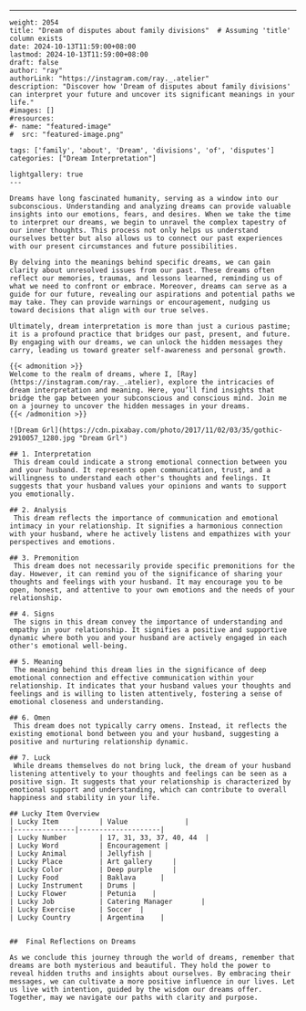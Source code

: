 ---
    weight: 2054
    title: "Dream of disputes about family divisions"  # Assuming 'title' column exists
    date: 2024-10-13T11:59:00+08:00
    lastmod: 2024-10-13T11:59:00+08:00
    draft: false
    author: "ray"
    authorLink: "https://instagram.com/ray._.atelier"
    description: "Discover how 'Dream of disputes about family divisions' can interpret your future and uncover its significant meanings in your life."
    #images: []
    #resources:
    #- name: "featured-image"
    #  src: "featured-image.png"
    
    tags: ['family', 'about', 'Dream', 'divisions', 'of', 'disputes']
    categories: ["Dream Interpretation"]
    
    lightgallery: true
    ---
    
    Dreams have long fascinated humanity, serving as a window into our subconscious. Understanding and analyzing dreams can provide valuable insights into our emotions, fears, and desires. When we take the time to interpret our dreams, we begin to unravel the complex tapestry of our inner thoughts. This process not only helps us understand ourselves better but also allows us to connect our past experiences with our present circumstances and future possibilities.
    
    By delving into the meanings behind specific dreams, we can gain clarity about unresolved issues from our past. These dreams often reflect our memories, traumas, and lessons learned, reminding us of what we need to confront or embrace. Moreover, dreams can serve as a guide for our future, revealing our aspirations and potential paths we may take. They can provide warnings or encouragement, nudging us toward decisions that align with our true selves.
    
    Ultimately, dream interpretation is more than just a curious pastime; it is a profound practice that bridges our past, present, and future. By engaging with our dreams, we can unlock the hidden messages they carry, leading us toward greater self-awareness and personal growth.
    
    {{< admonition >}}
    Welcome to the realm of dreams, where I, [Ray](https://instagram.com/ray._.atelier), explore the intricacies of dream interpretation and meaning. Here, you’ll find insights that bridge the gap between your subconscious and conscious mind. Join me on a journey to uncover the hidden messages in your dreams.
    {{< /admonition >}}
    
    ![Dream Grl](https://cdn.pixabay.com/photo/2017/11/02/03/35/gothic-2910057_1280.jpg "Dream Grl")
    
    ## 1. Interpretation
     This dream could indicate a strong emotional connection between you and your husband. It represents open communication, trust, and a willingness to understand each other's thoughts and feelings. It suggests that your husband values your opinions and wants to support you emotionally.
    
    ## 2. Analysis
     This dream reflects the importance of communication and emotional intimacy in your relationship. It signifies a harmonious connection with your husband, where he actively listens and empathizes with your perspectives and emotions.
    
    ## 3. Premonition
     This dream does not necessarily provide specific premonitions for the day. However, it can remind you of the significance of sharing your thoughts and feelings with your husband. It may encourage you to be open, honest, and attentive to your own emotions and the needs of your relationship.
    
    ## 4. Signs
     The signs in this dream convey the importance of understanding and empathy in your relationship. It signifies a positive and supportive dynamic where both you and your husband are actively engaged in each other's emotional well-being.
    
    ## 5. Meaning
     The meaning behind this dream lies in the significance of deep emotional connection and effective communication within your relationship. It indicates that your husband values your thoughts and feelings and is willing to listen attentively, fostering a sense of emotional closeness and understanding.
    
    ## 6. Omen
     This dream does not typically carry omens. Instead, it reflects the existing emotional bond between you and your husband, suggesting a positive and nurturing relationship dynamic.
    
    ## 7. Luck
     While dreams themselves do not bring luck, the dream of your husband listening attentively to your thoughts and feelings can be seen as a positive sign. It suggests that your relationship is characterized by emotional support and understanding, which can contribute to overall happiness and stability in your life.
    
    ## Lucky Item Overview
    | Lucky Item          | Value              |
    |---------------|--------------------|
    | Lucky Number        | 17, 31, 33, 37, 40, 44  |
    | Lucky Word          | Encouragement |
    | Lucky Animal        | Jellyfish |
    | Lucky Place         | Art gallery     |
    | Lucky Color         | Deep purple     |
    | Lucky Food          | Baklava      |
    | Lucky Instrument    | Drums |
    | Lucky Flower        | Petunia    |
    | Lucky Job           | Catering Manager       |
    | Lucky Exercise      | Soccer  |
    | Lucky Country       | Argentina    |
    
    
    ##  Final Reflections on Dreams
    
    As we conclude this journey through the world of dreams, remember that dreams are both mysterious and beautiful. They hold the power to reveal hidden truths and insights about ourselves. By embracing their messages, we can cultivate a more positive influence in our lives. Let us live with intention, guided by the wisdom our dreams offer. Together, may we navigate our paths with clarity and purpose.
    